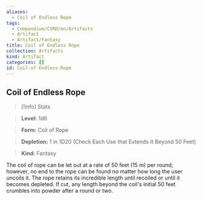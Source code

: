 ```yaml
---
aliases:
  - Coil of Endless Rope
tags:
  - Compendium/CSRD/en/Artifacts
  - Artifact
  - Artifact/Fantasy
title: Coil of Endless Rope
collection: Artifacts
kind: Artifact
categories: []
id: Coil-of-Endless-Rope
---
```

## Coil of Endless Rope    
>[!info] Stats    
> **Level:** 1d6    
> **Form:** Coil of Rope    
> **Depletion:** 1 in 1D20 (Check Each Use that Extends It Beyond 50 Feet)    
> **Kind:** Fantasy  
    
The coil of rope can be let out at a rate of 50 feet (15 m) per round; however, no end to the rope can be found no matter how long the user uncoils it. The rope retains its incredible length until recoiled or until it becomes depleted. If cut, any length beyond the coil's initial 50 feet crumbles into powder after a round or two.
